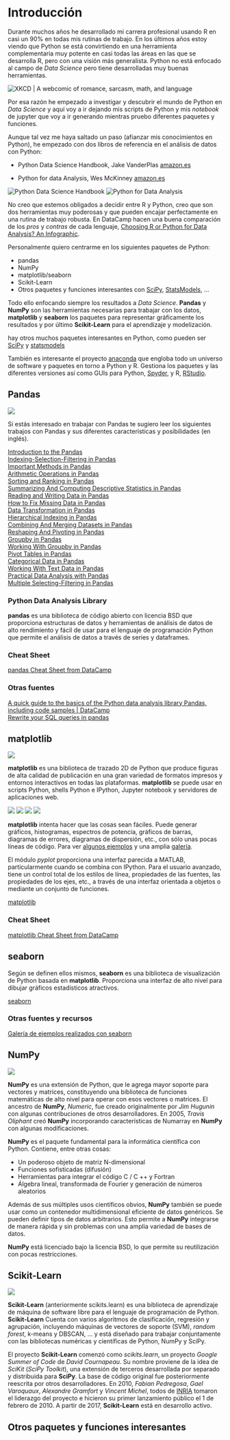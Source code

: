 # Introducción

Durante muchos años he desarrollado mi carrera profesional usando R en casi un 90% en todas mis rutinas de trabajo. En los últimos años estoy viendo que Python se está convirtiendo en una herramienta complementaria muy potente en casi todas las áreas en las que se desarrolla R, pero con una visión más generalista. Python no está enfocado al campo de _Data Science_ pero tiene desarrolladas muy buenas herramientas.

![XKCD | A webcomic of romance, sarcasm, math, and language](https://imgs.xkcd.com/comics/python.png)

Por esa razón he empezado a investigar y descubrir el mundo de Python en _Data Science_ y aquí voy a ir dejando mis scripts de Python y mis _notebook_ de jupyter que voy a ir generando mientras pruebo diferentes paquetes y funciones.

Aunque tal vez me haya saltado un paso (afianzar mis conocimientos en Python), he empezado con dos libros de referencia en el análisis de datos con Python:

  * Python Data Science Handbook, Jake VanderPlas [amazon.es](https://www.amazon.es/Python-Data-Science-Handbook-Techniques/dp/1491912057/)
  
  * Python for data Analysis, Wes McKinney [amazon.es](https://www.amazon.es/Python-Data-Analysis-Wes-McKinney/dp/1491957662)
  
![Python Data Science Handbook](https://images-na.ssl-images-amazon.com/images/I/51MPp7yuZCL._SX389_BO1,204,203,200_.jpg "Python Data Science Handbook") ![Python for Data Analysis](https://images-na.ssl-images-amazon.com/images/I/515XdK-YtFL._SX379_BO1,204,203,200_.jpg "Python for Data Analysis")

No creo que estemos obligados a decidir entre R y Python, creo que son dos herramientas muy poderosas y que pueden encajar perfectamente en una rutina de trabajo robusta. En DataCamp hacen una buena comparación de los _pros_ y _contras_ de cada lenguaje, [Choosing R or Python for Data Analysis? An Infographic](https://www.datacamp.com/community/tutorials/r-or-python-for-data-analysis). 

Personalmente quiero centrarme en los siguientes paquetes de Python:

  * pandas
  * NumPy  
  * matplotlib/seaborn
  * Scikit-Learn
  * Otros paquetes y funciones interesantes con [SciPy](https://www.scipy.org/), [StatsModels](http://www.statsmodels.org/stable/), ...

Todo ello enfocando siempre los resultados a _Data Science_. **Pandas** y **NumPy** son las herramientas necesarias para trabajar con los datos, **matplotlib** y **seaborn** los paquetes para representar gráficamente los resultados y por último **Scikit-Learn** para el aprendizaje y modelización.

hay otros muchos paquetes interesantes en Python, como pueden ser [SciPy](https://www.scipy.org/ "SciPy is a Python-based ecosystem of open-source software for mathematics, science, and engineering") y [statsmodels](http://www.statsmodels.org/stable/ "statsmodels is a Python module that provides classes and functions for the estimation of many different statistical models")

También es interesante el proyecto [anaconda](https://www.anaconda.com/) que engloba todo un universo de software y paquetes en torno a Python y R. Gestiona los paquetes y las diferentes versiones así como GUIs para Python, [Spyder](https://spyder-ide.github.io/), y R, [RStudio](https://www.rstudio.com/).

## Pandas

![](https://github.com/pandas-dev/pandas/blob/master/web/pandas/static/img/pandas.svg)

Si estás interesado en trabajar con Pandas te sugiero leer los siguientes trabajos con Pandas y sus diferentes características y posibilidades (en inglés).

[Introduction to the Pandas](https://ai.plainenglish.io/introduction-to-the-pandas-library-a3a557c8d094?source=your_stories_page-------------------------------------)  
[Indexing-Selection-Filtering in Pandas](https://ai.plainenglish.io/indexing-selection-filtering-in-pandas-library-20d3fe4a6d71?source=your_stories_page-------------------------------------)  
[Important Methods in Pandas](https://ai.plainenglish.io/important-methods-in-pandas-2d4c774fcac9?source=your_stories_page-------------------------------------)  
[Arithmetic Operations in Pandas](https://ai.plainenglish.io/arithmetic-operations-in-pandas-7ef32226e41c?source=your_stories_page-------------------------------------)  
[Sorting and Ranking in Pandas](https://ai.plainenglish.io/sorting-and-ranking-in-pandas-701f99aa918e?source=your_stories_page-------------------------------------)  
[Summarizing And Computing Descriptive Statistics in Pandas](https://medium.com/nerd-for-tech/summarizing-and-computing-descriptive-statistics-in-pandas-7320a1fec371?source=your_stories_page-------------------------------------)  
[Reading and Writing Data in Pandas](https://ai.plainenglish.io/reading-and-writing-in-pandas-2d83dc538aff?source=your_stories_page-------------------------------------)  
[How to Fix Missing Data in Pandas](https://ai.plainenglish.io/missing-data-in-pandas-d41cbcec04e0?source=your_stories_page-------------------------------------)  
[Data Transformation in Pandas](https://ai.plainenglish.io/data-transformation-in-pandas-29b2b3c61b34?source=your_stories_page-------------------------------------)  
[Hierarchical Indexing in Pandas](https://levelup.gitconnected.com/hierarchical-indexing-in-pandas-94ff198b7f35?source=your_stories_page-------------------------------------)  
[Combining And Merging Datasets in Pandas](https://tirendazacademy.medium.com/combining-and-merging-datasets-in-pandas-8e71e11b76fa?source=your_stories_page-------------------------------------)  
[Reshaping And Pivoting in Pandas](https://tirendazacademy.medium.com/reshaping-and-pivoting-in-pandas-a41678e72d68?source=your_stories_page-------------------------------------)  
[Groupby in Pandas](https://medium.com/star-gazers/groupby-in-pandas-5df348e293f8?source=your_stories_page-------------------------------------)   
[Working With Groupby in Pandas](https://levelup.gitconnected.com/working-with-groupby-in-pandas-7e7823414537?source=your_stories_page-------------------------------------)  
[Pivot Tables in Pandas](https://levelup.gitconnected.com/pivot-tables-in-pandas-7b672e6d8f47?source=your_stories_page-------------------------------------)  
[Categorical Data in Pandas](https://tirendazacademy.medium.com/categorical-data-in-pandas-9eaaff71e6f3?source=your_stories_page-------------------------------------)  
[Working With Text Data in Pandas](https://tirendazacademy.medium.com/working-with-text-data-in-pandas-f78aa368e1a?source=your_stories_page-------------------------------------)  
[Practical Data Analysis with Pandas](https://levelup.gitconnected.com/practical-data-analysis-with-pandas-c40fbd2955fa?source=your_stories_page-------------------------------------)  
[Multiple Selecting-Filtering in Pandas](https://tirendazacademy.medium.com/multiple-selecting-filtering-in-pandas-68d710087a22?source=your_stories_page-------------------------------------)  




### Python Data Analysis Library 

**pandas** es una biblioteca de código abierto con licencia BSD que proporciona estructuras de datos y herramientas de análisis de datos de alto rendimiento y fácil de usar para el lenguaje de programación Python que permite el análisis de datos a través de series y dataframes.

### Cheat Sheet

[pandas Cheat Sheet from DataCamp](https://s3.amazonaws.com/assets.datacamp.com/blog_assets/PandasPythonForDataScience.pdf)

### Otras fuentes

[A quick guide to the basics of the Python data analysis library Pandas, including code samples | DataCamp](https://www.datacamp.com/community/blog/python-pandas-cheat-sheet)  
[Rewrite your SQL queries in pandas](https://www.codementor.io/irinatruong/how-to-rewrite-your-sql-queries-in-pandas-and-more-hoa9l8z4k)

## matplotlib

![](https://matplotlib.org/_static/logo2.png)

**matplotlib** es una biblioteca de trazado 2D de Python que produce figuras de alta calidad de publicación en una gran variedad de formatos impresos y entornos interactivos en todas las plataformas. **matplotlib** se puede usar en scripts Python, shells Python e IPython, Jupyter notebook y servidores de aplicaciones web.

![](https://matplotlib.org/_images/sphx_glr_membrane_thumb.png) ![](https://matplotlib.org/_images/sphx_glr_histogram_thumb.png) ![](https://matplotlib.org/_images/sphx_glr_contour_thumb.png) ![](https://matplotlib.org/_images/sphx_glr_3D_thumb.png)

**matplotlib** intenta hacer que las cosas sean fáciles. Puede generar gráficos, histogramas, espectros de potencia, gráficos de barras, diagramas de errores, diagramas de dispersión, etc., con sólo unas pocas líneas de código. Para ver [algunos ejemplos](https://matplotlib.org/tutorials/introductory/sample_plots.html) y una amplia [galería](https://matplotlib.org/gallery/index.html).

El módulo _pyplot_ proporciona una interfaz parecida a MATLAB, particularmente cuando se combina con IPython. Para el usuario avanzado, tiene un control total de los estilos de línea, propiedades de las fuentes, las propiedades de los ejes, etc., a través de una interfaz orientada a objetos o mediante un conjunto de funciones.

[matplotlib](https://matplotlib.org/)

### Cheat Sheet

[matplotlib Cheat Sheet from DataCamp](https://cdn-images-1.medium.com/max/2000/1*ykxp7OpgBXbRRHgjzSkeCA.png)

## seaborn

Según se definen ellos mismos, **seaborn** es una biblioteca de visualización de Python basada en **matplotlib**. Proporciona una interfaz de alto nivel para dibujar gráficos estadísticos atractivos.

[seaborn](https://seaborn.pydata.org/index.html)

### Otras fuentes y recursos

[Galería de ejemplos realizados con seaborn](https://seaborn.pydata.org/examples/index.html)

## NumPy

![](https://i1.wp.com/www.everythingai.co.in/wp-content/uploads/2018/03/285.jpg?resize=760%2C430)

**NumPy** es una extensión de Python, que le agrega mayor soporte para vectores y matrices, constituyendo una biblioteca de funciones matemáticas de alto nivel para operar con esos vectores o matrices. El ancestro de **NumPy**, _Numeric_, fue creado originalmente por _Jim Hugunin_ con algunas contribuciones de otros desarrolladores. En 2005, _Travis Oliphant_ creó **NumPy** incorporando características de Numarray en **NumPy** con algunas modificaciones.

**NumPy** es el paquete fundamental para la informática científica con Python. Contiene, entre otras cosas:

  * Un poderoso objeto de matriz N-dimensional
  * Funciones sofisticadas (difusión)
  * Herramientas para integrar el código C / C ++ y Fortran
  * Álgebra lineal, transformada de Fourier y generación de números aleatorios

Además de sus múltiples usos científicos obvios, **NumPy** también se puede usar como un contenedor multidimensional eficiente de datos genéricos. Se pueden definir tipos de datos arbitrarios. Esto permite a **NumPy** integrarse de manera rápida y sin problemas con una amplia variedad de bases de datos.

**NumPy** está licenciado bajo la licencia BSD, lo que permite su reutilización con pocas restricciones.

## Scikit-Learn

![](http://i0.wp.com/blog.adeel.io/wp-content/uploads/2016/11/scikit-learn.png?fit=566%2C202)

**Scikit-Learn** (anteriormente scikits.learn) es una biblioteca de aprendizaje de máquina de software libre para el lenguaje de programación de Python. **Scikit-Learn** Cuenta con varios algoritmos de clasificación, regresión y agrupación, incluyendo máquinas de vectores de soporte (SVM), _random forest_, k-means y DBSCAN, ... y está diseñado para trabajar conjuntamente con las bibliotecas numéricas y científicas de Python, NumPy y SciPy.

El proyecto **Scikit-Learn** comenzó como _scikits.learn_, un proyecto _Google Summer of Code_ de _David Cournapeau_. Su nombre proviene de la idea de _SciKit_ (_SciPy Toolkit_), una extensión de terceros desarrollada por separado y distribuida para **SciPy**. La base de código original fue posteriormente reescrita por otros desarrolladores. En 2010, _Fabian Pedregosa_, _Gael Varoquaux_, _Alexandre Gramfort_ y _Vincent Michel_, todos de [INRIA](https://www.inria.fr/en/) tomaron el liderazgo del proyecto e hicieron su primer lanzamiento público el 1 de febrero de 2010. A partir de 2017, **Scikit-Learn** está en desarrollo activo.

## Otros paquetes y funciones interesantes

